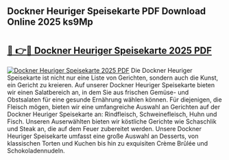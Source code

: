 ## Dockner Heuriger Speisekarte PDF Download Online 2025 ks9Mp

# <h2><a href="http://gc67sj2.nevu.top/?p=Dockner+Heuriger+Speisekarte">🔗 👉🔴 Dockner Heuriger Speisekarte 2025 PDF</a></h2>

[![Dockner Heuriger Speisekarte 2025 PDF](https://i.imgur.com/dBaPXMq.png)](http://gc67sj2.nevu.top/?p=Dockner+Heuriger+Speisekarte)
Die Dockner Heuriger Speisekarte ist nicht nur eine Liste von Gerichten, sondern auch die Kunst, ein Gericht zu kreieren. Auf unserer Dockner Heuriger Speisekarte bieten wir einen Salatbereich an, in dem Sie aus frischen Gemüse- und Obstsalaten für eine gesunde Ernährung wählen können. Für diejenigen, die Fleisch mögen, bieten wir eine umfangreiche Auswahl an Gerichten auf der Dockner Heuriger Speisekarte an: Rindfleisch, Schweinefleisch, Huhn und Fisch. Unseren Auserwählten bieten wir köstliche Gerichte wie Schaschlik und Steak an, die auf dem Feuer zubereitet werden. Unsere Dockner Heuriger Speisekarte umfasst eine große Auswahl an Desserts, von klassischen Torten und Kuchen bis hin zu exquisiten Crème Brûlée und Schokoladennudeln.
